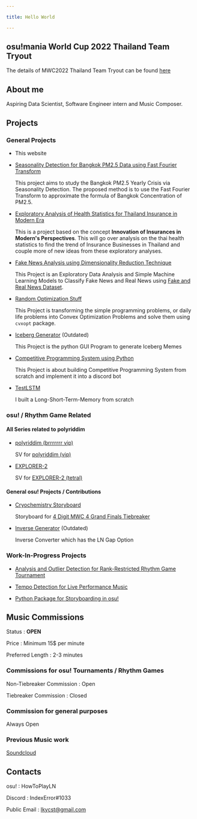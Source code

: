 ```yaml
---

title: Hello World

---
```


## osu!mania World Cup 2022 Thailand Team Tryout

The details of MWC2022 Thailand Team Tryout can be found [here](https://indekkusu-era.github.io/mwc2022thailandtryout/)

## About me

Aspiring Data Scientist, Software Engineer intern and Music Composer.

## Projects

### General Projects

- This website

- [Seasonality Detection for Bangkok PM2.5 Data using Fast Fourier Transform](https://github.com/indekkusu-era/bangkok-pm25-seasonality)

    This project aims to study the Bangkok PM2.5 Yearly Crisis via Seasonality Detection. The proposed method is to use the Fast Fourier Transform to approximate the formula of Bangkok Concentration of PM2.5.

- [Exploratory Analysis of Health Statistics for Thailand Insurance in Modern Era](https://github.com/indekkusu-era/thai-health-stats-eda)

    This is a project based on the concept **Innovation of Insurances in Modern's Perspectives**. This will go over analysis on the thai health statistics to find the trend of Insurance Businesses in Thailand and couple more of new ideas from these exploratory analyses.

- [Fake News Analysis using Dimensionality Reduction Technique](https://github.com/indekkusu-era/fake-news-analysis-dimensionality-reduction)

    This Project is an Exploratory Data Analysis and Simple Machine Learning Models to Classify Fake News and Real News using [Fake and Real News Dataset](https://www.kaggle.com/clmentbisaillon/fake-and-real-news-dataset).

- [Random Optimization Stuff](https://github.com/indekkusu-era/random-optimization-stuff)

    This Project is transforming the simple programming problems, or daily life problems into Convex Optimization Problems and solve them using `cvxopt` package.

- [Iceberg Generator](https://github.com/indekkusu-era/IcebergGenerator) (Outdated)

    This Project is the python GUI Program to generate Iceberg Memes

- [Competitive Programming System using Python](https://github.com/indekkusu-era/competitive_programming_system)

    This Project is about building Competitive Programming System from scratch and implement it into a discord bot

- [TestLSTM](https://github.com/indekkusu-era/TestLSTM)

    I built a Long-Short-Term-Memory from scratch

### osu! / Rhythm Game Related

#### All Series related to polyriddim

- [polyriddim (brrrrrrr vip)](https://github.com/indekkusu-era/polyriddim-sv-vip)

    SV for [polyriddim (vip)](https://osu.ppy.sh/beatmapsets/1182702#mania/2769068)

- [EXPLORER-2](https://github.com/indekkusu-era/explorer2)

    SV for [EXPLORER-2 (tetral)](https://osu.ppy.sh/beatmapsets/1517034#mania/3107492)

#### General osu! Projects / Contributions

- [Cryochemistry Storyboard](https://github.com/indekkusu-era/cryochemistry-storyboard)

    Storyboard for [4 Digit MWC 4 Grand Finals Tiebreaker](https://osu.ppy.sh/beatmapsets/1698378#mania/3470230)

- [Inverse Generator](https://github.com/indekkusu-era/InverseGenerator) (Outdated)

    Inverse Converter which has the LN Gap Option

### Work-In-Progress Projects

- [Analysis and Outlier Detection for Rank-Restricted Rhythm Game Tournament](https://github.com/indekkusu-era/4dm4analysis)

- [Tempo Detection for Live Performance Music](https://github.com/indekkusu-era/multi-bpm-detection)

- [Python Package for Storyboarding in osu!](https://github.com/indekkusu-era/pystoryboard)

## Music Commissions

Status : **OPEN**

Price : Minimum 15$ per minute

Preferred Length : 2-3 minutes

### Commissions for osu! Tournaments / Rhythm Games

Non-Tiebreaker Commission : Open

Tiebreaker Commission : Closed

### Commission for general purposes

Always Open

### Previous Music work

[Soundcloud](https://soundcloud.com/indekkusu)

## Contacts

osu! : HowToPlayLN

Discord : IndexError#1033

Public Email : lkycst@gmail.com

